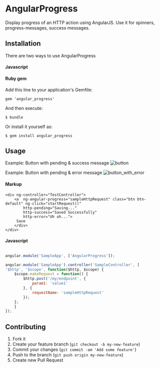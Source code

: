 # AngularProgress

Display progress of an HTTP action using AngularJS. Use it for spinners, progress-messages, success messages.

## Installation

There are two ways to use AngularProgress

#### Javascript


#### Ruby gem

Add this line to your application's Gemfile:

    gem 'angular_progress'

And then execute:

    $ bundle

Or install it yourself as:

    $ gem install angular_progress

## Usage

Example: Button with pending & success message ![button](https://dl.dropboxusercontent.com/u/23457337/angular_progress_1.gif)

Example: Button with pending & error message ![button_with_error](https://dl.dropboxusercontent.com/u/23457337/angular_progress_with_error.gif)
#### Markup

    <div ng-controller="TestController">
        <a  ng-angular-progress="sampleHttpRequest" class="btn btn-default" ng-click="startRequest()"
            http-pending="Saving..."
            http-success="Saved Successfully"
            http-error="Uh oh...">
         Save
        </div>
    </div>

#### Javascript
```javascript

angular.module('SampleApp', ['AngularProgress']);

angular.module('SampleApp').controller('SampleController', [
'$http', '$scope', function($http, $scope) {
    $scope.makeRequest = function() {
        $http.post('/my/endpoint', {
            param1: 'value1'
        }, {
            requestName: 'sampleHttpRequest'
        });
    };
    }
]);
```
## Contributing

1. Fork it
2. Create your feature branch (`git checkout -b my-new-feature`)
3. Commit your changes (`git commit -am 'Add some feature'`)
4. Push to the branch (`git push origin my-new-feature`)
5. Create new Pull Request
